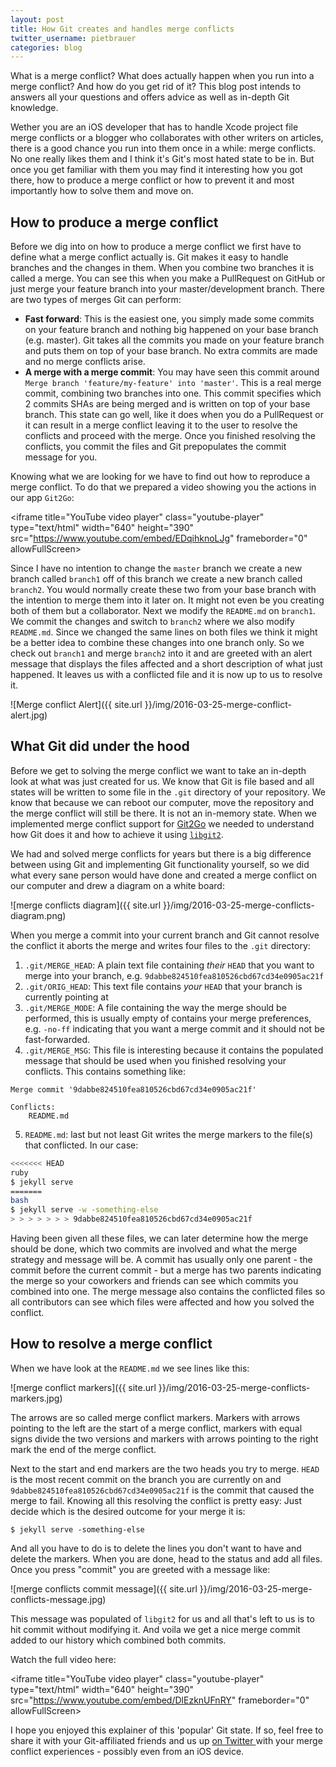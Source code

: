 ```yaml
---
layout: post
title: How Git creates and handles merge conflicts
twitter_username: pietbrauer
categories: blog
---
```


What is a merge conflict? What does actually happen when you run into a merge conflict? And how do you get rid of it? This blog post intends to answers all your questions and offers advice as well as in-depth Git knowledge.

Wether you are an iOS developer that has to handle Xcode project file merge conflicts or a blogger who collaborates with other writers on articles, there is a good chance you run into them once in a while: merge conflicts. No one really likes them and I think it's Git's most hated state to be in. But once you get familiar with them you may find it interesting how you got there, how to produce a merge conflict or how to prevent it and most importantly how to solve them and move on.

## How to produce a merge conflict

Before we dig into on how to produce a merge conflict we first have to define what a merge conflict actually is. Git makes it easy to handle branches and the changes in them. When you combine two branches it is called a merge. You can see this when you make a PullRequest on GitHub or just merge your feature branch into your master/development branch. There are two types of merges Git can perform:

- __Fast forward__: This is the easiest one, you simply made some commits on your feature branch and nothing big happened on your base branch (e.g. master). Git takes all the commits you made on your feature branch and puts them on top of your base branch. No extra commits are made and no merge conflicts arise.
- __A merge with a merge commit__: You may have seen this commit around `Merge branch 'feature/my-feature' into 'master'`. This is a real merge commit, combining two branches into one. This commit specifies which 2 commits SHAs are being merged and is written on top of your base branch. This state can go well, like it does when you do a PullRequest or it can result in a merge conflict leaving it to the user to resolve the conflicts and proceed with the merge. Once you finished resolving the conflicts, you commit the files and Git prepopulates the commit message for you.

Knowing what we are looking for we have to find out how to reproduce a merge conflict. To do that we prepared a video showing you the actions in our app `Git2Go`:

\<iframe title="YouTube video player" class="youtube-player" type="text/html" 
width="640" height="390" src="https://www.youtube.com/embed/EDqihknoLJg"
frameborder="0" allowFullScreen\></iframe>

Since I have no intention to change the `master` branch we create a new branch called `branch1` off of this branch we create a new branch called `branch2`. You would normally create these two from your base branch with the intention to merge them into it later on. It might not even be you creating both of them but a collaborator.
Next we modify the `README.md` on `branch1`. We commit the changes and switch to `branch2` where we also modify `README.md`. Since we changed the same lines on both files we think it might be a better idea to combine these changes into one branch only. So we check out `branch1` and merge `branch2` into it and are greeted with an alert message that displays the files affected and a short description of what just happened. It leaves us with a conflicted file and it is now up to us to resolve it.

![Merge conflict Alert]({{ site.url }}/img/2016-03-25-merge-conflict-alert.jpg)

## What Git did under the hood

Before we get to solving the merge conflict we want to take an in-depth look at what was just created for us. We know that Git is file based and all states will be written to some file in the `.git` directory of your repository. We know that because we can reboot our computer, move the repository and the merge conflict will still be there. It is not an in-memory state. When we implemented merge conflict support for [Git2Go][1] we needed to understand how Git does it and how to achieve it using [`libgit2`][2].

We had and solved merge conflicts for years but there is a big difference between using Git and implementing Git functionality yourself, so we did what every sane person would have done and created a merge conflict on our computer and drew a diagram on a white board:

![merge conflicts diagram]({{ site.url }}/img/2016-03-25-merge-conflicts-diagram.png)

When you merge a commit into your current branch and Git cannot resolve the conflict it aborts the merge and writes four files to the `.git` directory:

1. `.git/MERGE_HEAD`: A plain text file containing *their* `HEAD` that you want to merge into your branch, e.g. `9dabbe824510fea810526cbd67cd34e0905ac21f`
2. `.git/ORIG_HEAD`: This text file contains *your* `HEAD` that your branch is currently pointing at
3. `.git/MERGE_MODE`: A file containing the way the merge should be performed, this is usually empty of contains your merge preferences, e.g. `-no-ff` indicating that you want a merge commit and it should not be fast-forwarded.
4. `.git/MERGE_MSG`: This file is interesting because it contains the populated message that should be used when you finished resolving your conflicts. This contains something like:

```
Merge commit '9dabbe824510fea810526cbd67cd34e0905ac21f'

Conflicts:
	README.md
```

5. `README.md`: last but not least Git writes the merge markers to the file(s) that conflicted. In our case:

```bash
<<<<<<< HEAD
ruby
$ jekyll serve
=======
bash
$ jekyll serve -w -something-else
> > > > > > > 9dabbe824510fea810526cbd67cd34e0905ac21f
```

Having been given all these files, we can later determine how the merge should be done, which two commits are involved and what the merge strategy and message will be.
A commit has usually only one parent - the commit before the current commit - but a merge has two parents indicating the merge so your coworkers and friends can see which commits you combined into one. The merge message also contains the conflicted files so all contributors can see which files were affected and how you solved the conflict.

## How to resolve a merge conflict

When we have look at the `README.md` we see lines like this:

![merge conflict markers]({{ site.url }}/img/2016-03-25-merge-conflicts-markers.jpg)

The arrows are so called merge conflict markers. Markers with arrows pointing to the left are the start of a merge conflict, markers with equal signs divide the two versions and markers with arrows pointing to the right mark the end of the merge conflict.

Next to the start and end markers are the two heads you try to merge. `HEAD` is the most recent commit on the branch you are currently on and `9dabbe824510fea810526cbd67cd34e0905ac21f` is the commit that caused the merge to fail. Knowing all this resolving the conflict is pretty easy: Just decide which is the desired outcome for your merge it is:

```
$ jekyll serve -something-else
```

And all you have to do is to delete the lines you don't want to have and delete the markers. When you are done, head to the status and add all files. Once you press "commit" you are greeted with a message like:

![merge conflicts commit message]({{ site.url }}/img/2016-03-25-merge-conflicts-message.jpg)

This message was populated of `libgit2` for us and all that's left to us is to hit commit without modifying it. And voila we get a nice merge commit added to our history which combined both commits.

Watch the full video here:

\<iframe title="YouTube video player" class="youtube-player" type="text/html" 
width="640" height="390" src="https://www.youtube.com/embed/DlEzknUFnRY"
frameborder="0" allowFullScreen\></iframe>

I hope you enjoyed this explainer of this 'popular' Git state. If so, feel free to share it with your Git-affiliated friends and us up [on Twitter ][3]with your merge conflict experiences - possibly even from an iOS device.

[1]:	http://git2go.com/
[2]:	https://github.com/libgit2/libgit2
[3]:	http://twitter.com/Git2Go